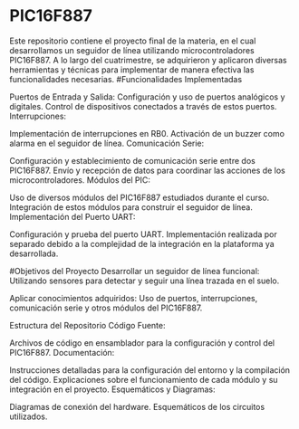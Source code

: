 # PIC16F887
Este repositorio contiene el proyecto final de la materia, en el cual desarrollamos un seguidor de línea utilizando microcontroladores PIC16F887. A lo largo del cuatrimestre, se adquirieron y aplicaron diversas herramientas y técnicas para implementar de manera efectiva las funcionalidades necesarias.
#Funcionalidades Implementadas

Puertos de Entrada y Salida:
Configuración y uso de puertos analógicos y digitales.
Control de dispositivos conectados a través de estos puertos.
Interrupciones:

Implementación de interrupciones en RB0.
Activación de un buzzer como alarma en el seguidor de línea.
Comunicación Serie:

Configuración y establecimiento de comunicación serie entre dos PIC16F887.
Envío y recepción de datos para coordinar las acciones de los microcontroladores.
Módulos del PIC:

Uso de diversos módulos del PIC16F887 estudiados durante el curso.
Integración de estos módulos para construir el seguidor de línea.
Implementación del Puerto UART:

Configuración y prueba del puerto UART.
Implementación realizada por separado debido a la complejidad de la integración en la plataforma ya desarrollada.

#Objetivos del Proyecto
Desarrollar un seguidor de línea funcional:
Utilizando sensores para detectar y seguir una línea trazada en el suelo.

Aplicar conocimientos adquiridos:
Uso de puertos, interrupciones, comunicación serie y otros módulos del PIC16F887.

Estructura del Repositorio
Código Fuente:

Archivos de código en ensamblador para la configuración y control del PIC16F887.
Documentación:

Instrucciones detalladas para la configuración del entorno y la compilación del código.
Explicaciones sobre el funcionamiento de cada módulo y su integración en el proyecto.
Esquemáticos y Diagramas:

Diagramas de conexión del hardware.
Esquemáticos de los circuitos utilizados.

